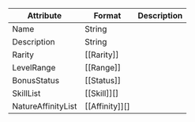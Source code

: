 
| Attribute          | Format         | Description |
| ------------------ | -------------- | ----------- |
| Name               | String         |             |
| Description        | String         |             |
| Rarity             | [[Rarity]]     |             |
| LevelRange         | [[Range]]      |             |
| BonusStatus        | [[Status]]     |             |
| SkillList          | [[Skill]][]    |             |
| NatureAffinityList | [[Affinity]][] |             |
